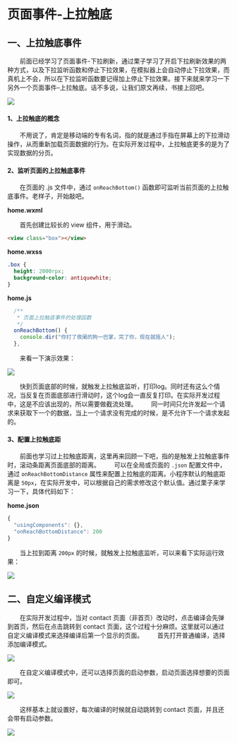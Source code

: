 # 页面事件-上拉触底

## 一、上拉触底事件

  前面已经学习了页面事件-下拉刷新，通过栗子学习了开启下拉刷新效果的两种方式，以及下拉监听函数和停止下拉效果，在模拟器上会自动停止下拉效果，而真机上不会，所以在下拉监听函数要记得加上停止下拉效果。接下来就来学习一下另外一个页面事件–上拉触底。话不多说，让我们原文再续，书接上回吧。



![](https://blogwnx-bucket.oss-cn-beijing.aliyuncs.com/img/c8bde1a1ee5e49b89554490a67e354bf.gif)

#### 1、上拉触底的概念

  不用说了，肯定是移动端的专有名词，指的就是通过手指在屏幕上的下拉滑动操作，从而重新加载页面数据的行为。在实际开发过程中，上拉触底更多的是为了实现数据的分页。

#### 2、监听页面的上拉触底事件

  在页面的 .js 文件中，通过 `onReachBottom()` 函数即可监听当前页面的上拉触底事件。老样子，开始敲吧。

**home.wxml**

  首先创建比较长的 view 组件，用于滑动。

```html
<view class="box"></view>
```

**home.wxss**

```css
.box {
  height: 2000rpx;
  background-color: antiquewhite;
}
```

**home.js**

```javascript
  /**
   * 页面上拉触底事件的处理函数
   */
  onReachBottom() {
    console.dir("你打了夜阑的狗一巴掌，完了你，现在就摇人");
  },
```

  来看一下演示效果：

![](https://blogwnx-bucket.oss-cn-beijing.aliyuncs.com/img/2c4b32d6317748ef8eef50e11297cd48%5B1%5D.gif)





  快到页面底部的时候，就触发上拉触底监听，打印log。同时还有这么个情况，当反复在页面底部进行滑动时，这个log会一直反复打印。在实际开发过程中，这是不应该出现的，所以需要做截流处理。
  同一时间只允许发起一个请求来获取下一个的数据，当上一个请求没有完成的时候，是不允许下一个请求发起的。

#### 3、配置上拉触底距

  前面也学习过上拉触底距离，这里再来回顾一下吧，指的是触发上拉触底事件时，滚动条距离页面底部的距离。
  可以在全局或页面的 `.json` 配置文件中，通过 `onReachBottomDistance` 属性来配置上拉触底的距离。小程序默认的触底距离是 `50px`，在实际开发中，可以根据自己的需求修改这个默认值。通过栗子来学习一下，具体代码如下：

**home.json**

```javascript
{
  "usingComponents": {},
  "onReachBottomDistance": 200
}
```

  当上拉到距离 `200px` 的时候，就触发上拉触底监听，可以来看下实际运行效果：



![](https://blogwnx-bucket.oss-cn-beijing.aliyuncs.com/img/9821ae9a14d04bc0a853ae47aaed3b29%5B1%5D.gif)

## 二、自定义编译模式

  在实际开发过程中，当对 contact 页面（非首页）改动时，点击编译会先弹到首页，然后在点击跳转到 contact 页面，这个过程十分麻烦。这里就可以通过自定义编译模式来选择编译后第一个显示的页面。
  首先打开普通编译，选择添加编译模式。

![](https://blogwnx-bucket.oss-cn-beijing.aliyuncs.com/img/d1bd8442ca65416baa9365c41601bf67%5B1%5D.png)



  在自定义编译模式中，还可以选择页面的启动参数，启动页面选择想要的页面即可。

![](https://blogwnx-bucket.oss-cn-beijing.aliyuncs.com/img/4149d481c22a42d4870e4ce899590c73%5B1%5D.png)





  这样基本上就设置好，每次编译的时候就自动跳转到 contact 页面，并且还会带有启动参数。



![](https://blogwnx-bucket.oss-cn-beijing.aliyuncs.com/img/e9199b5966d94aeaaaf0c1fb01d63473%5B1%5D.png)